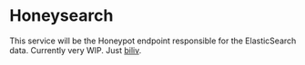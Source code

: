 Honeysearch
===========

This service will be the Honeypot endpoint responsible for the ElasticSearch data.
Currently very WIP. Just [biliv](https://just-believe.in).

